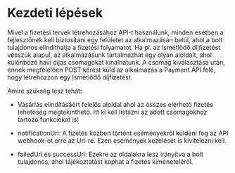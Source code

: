 # Kezdeti lépések

Mivel a fizetési tervek létrehozásához API-t használunk, minden esetben a fejlesztőnek kell biztosítani egy felületet az alkalmazásán belül,
ahol a bolt tulajdonos elindíthatja a fizetési folyamatot. Ha pl. az Ismétlődő díjfizetést vesszük alapul, az alkalmazásunk tartalmazhat
egy olyan aloldalt, ahol különböző havi díjas csomagokat kínálhatunk. A csomag kiválasztása után, ennek megfelelően POST kérést küld
az alkalmazás a Payment API felé, hogy létrehozzon egy Ismétlődő díjfizetést.

Amire szükség lesz tehát:

- Vásárlás elindításáért felelős aloldal ahol az összes elérhető fizetés lehetőség megtekinthető. Itt ki kell listázni az adott csomagokhoz tartozó funkciókat is!

- notificationUrl: A fizetés közben történt eseményekről küldeni fog az API webhook-ot erre az Url-re. Ezen események kezelését is kivitelezni kell.

- failedUrl és successUrl: Ezekre az oldalakra lesz irányítva a bolt tulajdonos, ahol tájékoztatást kaphat a fizetés kimeneteléről.
